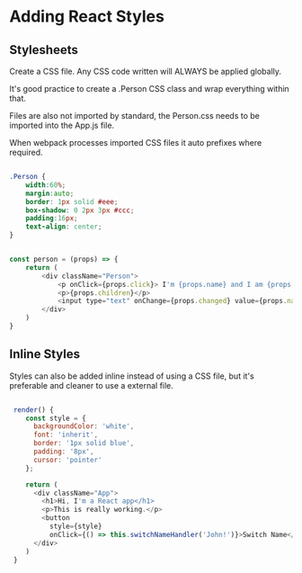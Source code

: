# Adding React Styles

## Stylesheets 

Create a CSS file. Any CSS code written will ALWAYS be applied globally.

It's good practice to create a .Person CSS class and wrap everything within that.

Files are also not imported by standard, the Person.css needs to be imported into the App.js file.

When webpack processes imported CSS files it auto prefixes where required.

``` css

.Person {
    width:60%;
    margin:auto;
    border: 1px solid #eee;
    box-shadow: 0 2px 3px #ccc;
    padding:16px;
    text-align: center;
}

```

``` js

const person = (props) => {
    return (
        <div className="Person">
            <p onClick={props.click}> I'm {props.name} and I am {props.age} years old!</p>
            <p>{props.children}</p>
            <input type="text" onChange={props.changed} value={props.name}/>
        </div>
    )
}

```

## Inline Styles

Styles can also be added inline instead of using a CSS file, but it's preferable and cleaner to use a external file.

``` js

 render() {
    const style = {
      backgroundColor: 'white',
      font: 'inherit',
      border: '1px solid blue',
      padding: '8px',
      cursor: 'pointer'
    };

    return (
      <div className="App">
        <h1>Hi, I'm a React app</h1>
        <p>This is really working.</p>
        <button 
          style={style}
          onClick={() => this.switchNameHandler('John!')}>Switch Name</button>
      </div>
    )
 }

```